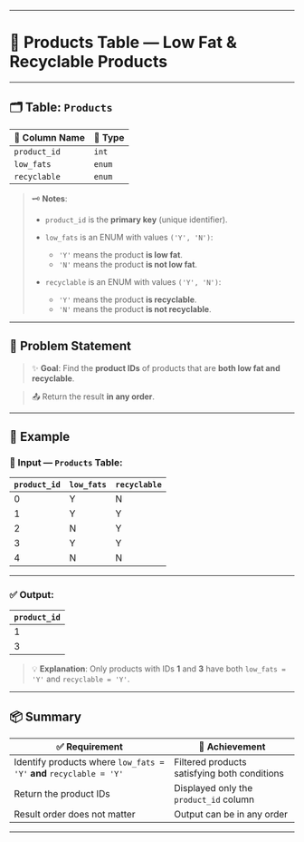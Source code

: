 
---

# 🛒 Products Table — Low Fat & Recyclable Products

---

## 🗂️ Table: `Products`

| 🧾 Column Name | 🧮 Type |
| -------------- | ------- |
| `product_id`   | `int`   |
| `low_fats`     | `enum`  |
| `recyclable`   | `enum`  |

> 🗝️ **Notes**:
>
> * `product_id` is the **primary key** (unique identifier).
> * `low_fats` is an ENUM with values `('Y', 'N')`:
>
>   * `'Y'` means the product **is low fat**.
>   * `'N'` means the product **is not low fat**.
> * `recyclable` is an ENUM with values `('Y', 'N')`:
>
>   * `'Y'` means the product **is recyclable**.
>   * `'N'` means the product **is not recyclable**.

---

## 📌 Problem Statement

> ✨ **Goal**:
> Find the **product IDs** of products that are **both low fat and recyclable**.

> 📤 Return the result **in any order**.

---

## 🧪 Example

### 🔢 Input — `Products` Table:

| `product_id` | `low_fats` | `recyclable` |
| ------------ | ---------- | ------------ |
| 0            | Y          | N            |
| 1            | Y          | Y            |
| 2            | N          | Y            |
| 3            | Y          | Y            |
| 4            | N          | N            |

---

### ✅ Output:

| `product_id` |
| ------------ |
| 1            |
| 3            |

> 💡 **Explanation**:
> Only products with IDs **1** and **3** have both `low_fats = 'Y'` and `recyclable = 'Y'`.

---

## 📦 Summary

| ✅ Requirement                                                       | 🎯 Achievement                               |
| ------------------------------------------------------------------- | -------------------------------------------- |
| Identify products where `low_fats = 'Y'` **and** `recyclable = 'Y'` | Filtered products satisfying both conditions |
| Return the product IDs                                              | Displayed only the `product_id` column       |
| Result order does not matter                                        | Output can be in any order                   |

---
